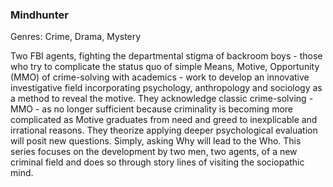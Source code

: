 ### Mindhunter

Genres: Crime, Drama, Mystery

Two FBI agents, fighting the departmental stigma of backroom boys - those who try to complicate the status quo of simple Means, Motive, Opportunity (MMO) of crime-solving with academics - work to develop an innovative investigative field incorporating psychology, anthropology and sociology as a method to reveal the motive.
They acknowledge classic crime-solving - MMO - as no longer sufficient because criminality is becoming more complicated as Motive graduates from need and greed to inexplicable and irrational reasons.
They theorize applying deeper psychological evaluation will posit new questions.
Simply, asking Why will lead to the Who.
This series focuses on the development by two men, two agents, of a new criminal field and does so through story lines of visiting the sociopathic mind.


